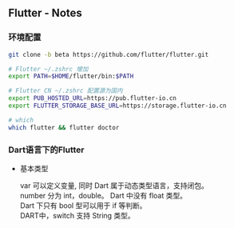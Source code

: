 ## Flutter - Notes

### 环境配置
```bash
git clone -b beta https://github.com/flutter/flutter.git

# Flutter ~/.zshrc 增加
export PATH=$HOME/flutter/bin:$PATH

# Flutter CN ~/.zshrc 配置源为国内
export PUB_HOSTED_URL=https://pub.flutter-io.cn
export FLUTTER_STORAGE_BASE_URL=https://storage.flutter-io.cn

# which
which flutter && flutter doctor
```

### Dart语言下的Flutter

* 基本类型  

    var 可以定义变量, 同时 Dart 属于动态类型语言，支持闭包。  
    number 分为 int，double。 Dart 中没有 float 类型。  
    Dart 下只有 bool 型可以用于 if 等判断。  
    DART中，switch 支持 String 类型。
